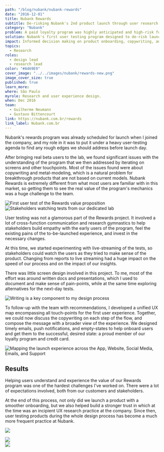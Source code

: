 ```yaml
---
path: "/blog/nubank/nubank-rewards"
date: "2016-12-01"
title: Nubank Rewards
subtitle: De-risking Nubank's 2nd product launch through user research
category: "Nubank"
problem: A paid loyalty program was highly anticipated and high-risk for the company's future.
solution: Nubank's first user testing program designed to de-risk launch.
impact: Informed decision making on product onboarding, copywriting, and interface.
topics:
  - Research
roles:
  - design lead
  - research lead
color: "#A469E9"
cover_image: "../../images/nubank/rewards-new.png"
image_cover_size: true
published: true
learn_more:
where: São Paulo
myrole: Research and user experience design.
when: Dec 2016
team:
  - Guilherme Neumann
  - Gustavo Bittencourt
link: https://nubank.com.br/rewards
link_label: Nubank.com.br
---
```


Nubank's rewards program was already scheduled for launch when I joined the company, and my role in it was to put it under a heavy user-testing agenda to find any rough edges we should address before launch day.

After bringing real beta users to the lab, we found significant issues with the understanding of the program that we then addressed by iterating on screens and other touchpoints. Most of the issues found were about copywriting and metal-modeling, which is a natural problem for breakthrough products that are not based on current models. Nubank Rewards is extremely different from what most users are familiar with in this market, so getting them to see the real value of the program's mechanics was a huge challenge to the team.

![First user test of the Rewards value proposition](../../images/nubank/rewards-1.png)
![Stakeholders watching tests from our dedicated lab](../../images/nubank/rewards-2.png)

User testing was not a glamorous part of the Rewards project. It involved a lot of cross-function communication and research gymnastics to help stakeholders build empathy with the early users of the program, feel the existing pains of the to-be-launched experience, and invest in the necessary changes.

At this time, we started experimenting with live-streaming of the tests, so stakeholders could watch the users as they tried to make sense of the product. Changing from reports to live streaming had a huge impact on the speed of our process and on the impact of our insights.

There was little screen design involved in this project. To me, most of the effort was around written docs and presentations, which I used to document and make sense of pain-points, while at the same time exploring alternatives for the next-day tests.

![Writing is a key component to my design process](../../images/nubank/rewards-3.png)

To follow-up with the team with recommendations, I developed a unified UX map encompassing all touch-points for the first user experience. Together, we could now discuss the copywriting on each step of the flow, and compose the message with a broader view of the experience. We designed timely emails, push notifications, and empty-states to help onboard users and get them to the successful, desired state: a proud member of our loyalty program and credit card.

![Mapping the launch experience across the App, Website, Social Media, Emails, and Support](../../images/nubank/rewards-4.png)

## Results

Helping users understand and experience the value of our Rewards program was one of the hardest challenges I've worked on. There were a lot of expectations involved, both from our customers and stakeholders.

At the end of this process, not only did we launch a product with a smoother onboarding, but we also helped build a stronger trust in which at the time was an incipient UX research practice at the company. Since then, user testing products during the whole design process has become a much more frequent practice at Nubank.

![](../../images/nubank/rewards-001.png)

<div class="w-100 bg-purple pa4 tc mt3">
<img class="flex br4 mw5 center" src="../../images/nubank/rewards-004.png" />
</div>

<div class="w-100 bg-purple pa4 tc mt3 flex">
<img class="w-50 flex br2 mw5 center" src="../../images/nubank/rewards-003.gif" />
</div>
